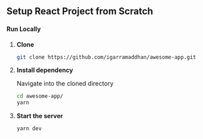 ## Setup React Project from Scratch

#### Run Locally

1. **Clone**
    ```sh
    git clone https://github.com/igarramaddhan/awesome-app.git
    ```

1.  **Install dependency**

    Navigate into the cloned directory
    ```sh
    cd awesome-app/
    yarn
    ```

1.  **Start the server**
    ```sh
    yarn dev
    ```

